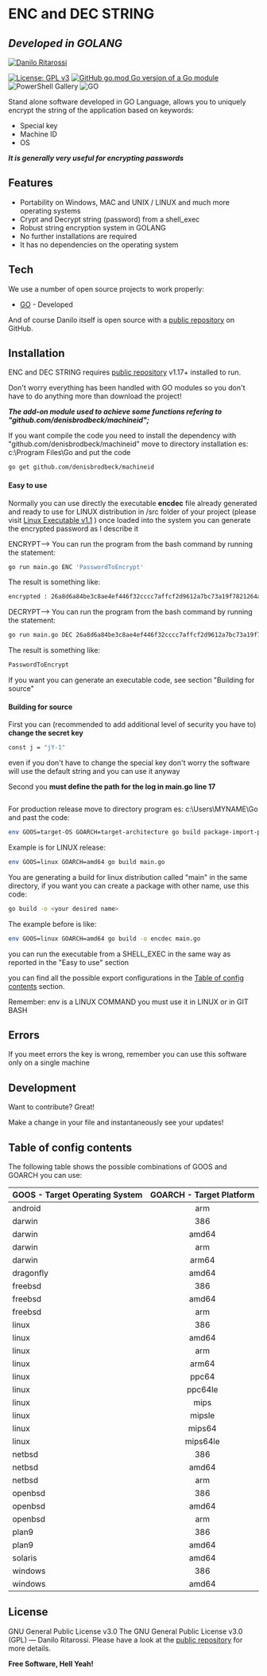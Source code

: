 # ENC and DEC STRING 
## _Developed in GOLANG_
[![Danilo Ritarossi](https://media-exp1.licdn.com/dms/image/C5116AQHnrgF1Z-9Wyg/profile-displaybackgroundimage-shrink_200_800/0/1516649190076?e=1664409600&v=beta&t=OmqJIzDVHFn48tK7p9McwWiB3nVs2cHFWOTAkB4xUR0)](https://www.linkedin.com/in/daniloritarossi/)


[![License: GPL v3](https://img.shields.io/badge/license-MIT-green)](https://github.com/daniloritarossi/encanddendc/blob/main/LICENSE)
[![GitHub go.mod Go version of a Go module](https://img.shields.io/github/go-mod/go-version/gomods/athens.svg)](https://github.com/gomods/athens)
![PowerShell Gallery](https://img.shields.io/powershellgallery/p/DNS.1.1.1.1)
![GO](https://img.shields.io/static/v1?label=Version&message=1.1&color=<COLOR>)






Stand alone software developed in GO Language, allows you to uniquely encrypt the string of the application based on keywords:

- Special key
- Machine ID
- OS


***It is generally very useful for encrypting passwords***

## Features

- Portability on Windows, MAC and UNIX / LINUX and much more operating systems 
- Crypt and Decrypt string (password) from a shell_exec
- Robust string encryption system in GOLANG
- No further installations are required
- It has no dependencies on the operating system

## Tech

We use a number of open source projects to work properly:

- [GO] - Developed


And of course Danilo itself is open source with a [public repository][daniloritarossi] on GitHub.

## Installation

ENC and DEC STRING requires [public repository][go] v1.17+ installed to run.

Don't worry everything has been handled with GO modules so you don't have to do anything more than download the project!

***The add-on module used to achieve some functions refering to "github.com/denisbrodbeck/machineid";***

If you want compile the code you need to install the dependency with "github.com/denisbrodbeck/machineid"
move to directory installation es: c:\Program Files\Go and put the code

```sh
go get github.com/denisbrodbeck/machineid
```

#### Easy to use

Normally you can use directly the executable **encdec** file already generated and ready to use for LINUX distribution in /src folder of your project  (please visit [Linux Executable v1.1]  ) once loaded into the system you can generate the encrypted password as I describe it

ENCRYPT--> You can run the program from the bash command by running the statement:

```sh
go run main.go ENC 'PasswordToEncrypt'
```

The result is something like:

```sh
encrypted : 26a8d6a84be3c8ae4ef446f32cccc7affcf2d9612a7bc73a19f7821264a8b0f64f
```

DECRYPT--> You can run the program from the bash command by running the statement:

```sh
go run main.go DEC 26a8d6a84be3c8ae4ef446f32cccc7affcf2d9612a7bc73a19f7821264a8b0f64f
```

The result is something like:

```sh
PasswordToEncrypt
```
If you want you can generate an executable code, see section "Building for source"

#### Building for source

First you can (recommended to add additional level of security you have to) **change the secret key**

```sh
const j = "jY-1"
```
even if you don't have to change the special key don't worry the software will use the default string and you can use it anyway

Second you **must define the path for the log in main.go line 17**

```const pathLog = "/opt/frm/application/libraries/"
```

For production release move to directory program es: c:\Users\MYNAME\Go and past the code:

```sh
env GOOS=target-OS GOARCH=target-architecture go build package-import-path
```

Example is for LINUX release:
```sh
env GOOS=linux GOARCH=amd64 go build main.go
```
You are generating a build for linux distribution called "main" in the same directory,
if you want you can create a package with other name, use this code:

```sh
go build -o <your desired name>
```
The example before is like:

```sh
env GOOS=linux GOARCH=amd64 go build -o encdec main.go 
```

you can run the executable from a SHELL_EXEC  in the same way as reported in the "Easy to use" section

you can find all the possible export configurations in the [Table of config contents] section.

Remember: env is a LINUX COMMAND you must use it in LINUX or in GIT BASH

## Errors 

If you meet errors the key is wrong, remember you can use this software only on a single machine

## Development

Want to contribute? Great!

Make a change in your file and instantaneously see your updates!

## Table of config contents 

The following table shows the possible combinations of GOOS and GOARCH you can use:

| GOOS - Target Operating System       | GOARCH - Target Platform  |
| ------------------------------------ |:-------------------------:| 
|android	|arm|
|darwin	|386|
|darwin	|amd64|
|darwin	|arm|
|darwin	|arm64|
|dragonfly	|amd64|
|freebsd	|386|
|freebsd	|amd64|
|freebsd	|arm|
|linux	|386|
|linux	|amd64|
|linux	|arm|
|linux	|arm64|
|linux	|ppc64|
|linux	|ppc64le|
|linux	|mips|
|linux	|mipsle|
|linux	|mips64|
|linux	|mips64le|
|netbsd	|386|
|netbsd	|amd64|
|netbsd	|arm|
|openbsd	|386|
|openbsd	|amd64|
|openbsd	|arm|
|plan9	|386|
|plan9	|amd64|
|solaris	|amd64|
|windows	|386|
|windows	|amd64|	



## License

GNU General Public License v3.0
The GNU General Public License v3.0 (GPL) — Danilo Ritarossi. Please have a look at the [public repository][LICENSE.md] for more details.


**Free Software, Hell Yeah!**

   [daniloritarossi]: <https://github.com/daniloritarossi>
   [go]: <https://go.dev>   
   [LICENSE.md]: <https://github.com/daniloritarossi/encdec/blob/main/LICENSE>
   [Linux Executable v1.1]: <https://github.com/daniloritarossi/encanddendc/releases/tag/v1.1>
   [Table of config contents]: <https://github.com/daniloritarossi/encdec#table-of-config-contents>